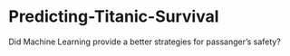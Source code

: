 # Predicting-Titanic-Survival
Did Machine Learning provide a better strategies for passanger’s safety?
